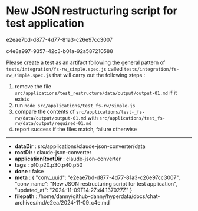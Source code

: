 # New JSON restructuring script for test application

e2eae7bd-d877-4d77-81a3-c26e97cc3007

c4e8a997-9357-42c3-b01a-92a587210588

Please create a test as an artifact following the general pattern of `tests/integration/fs-rw_simple.spec.js` called  `tests/integration/fs-rw_simple.spec.js` that will carry out the following steps :
1. remove the file `src/applications/test_restructure/data/output/output-01.md` if it exists
2. run `node src/applications/test_fs-rw/simple.js`
3. compare the contents of  `src/applications/test-_fs-rw/data/output/output-01.md` with `src/applications/test_fs-rw/data/output/required-01.md`
4. report success if the files match, failure otherwise

---

* **dataDir** : src/applications/claude-json-converter/data
* **rootDir** : claude-json-converter
* **applicationRootDir** : claude-json-converter
* **tags** : p10.p20.p30.p40.p50
* **done** : false
* **meta** : {
  "conv_uuid": "e2eae7bd-d877-4d77-81a3-c26e97cc3007",
  "conv_name": "New JSON restructuring script for test application",
  "updated_at": "2024-11-09T14:27:44.137027Z"
}
* **filepath** : /home/danny/github-danny/hyperdata/docs/chat-archives/md/e2ea/2024-11-09_c4e.md